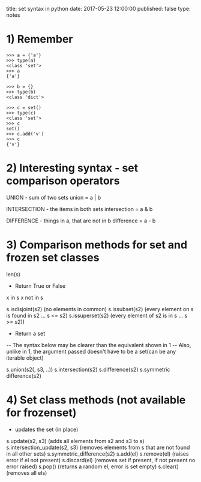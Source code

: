 title: set syntax in python
date: 2017-05-23 12:00:00
published: false
type: notes

# 1) Remember
```
>>> a = {'a'}
>>> type(a)
<class 'set'>
>>> a
{'a'}

>>> b = {}
>>> type(b)
<class 'dict'>

>>> c = set()
>>> type(c)
<class 'set'>
>>> c
set()
>>> c.add('v')
>>> c
{'v'}
```

# 2) Interesting syntax - set comparison operators

UNION - sum of two sets
union = a | b

INTERSECTION - the items in both sets
intersection = a & b

DIFFERENCE - things in a, that are not in b
difference = a - b



# 3) Comparison methods for set and frozen set classes

len(s)

* Return True or False

x in s
x not in s

s.isdisjoint(s2)  (no elements in common)
s.issubset(s2)  (every element on s is found in s2 ... s <= s2)
s.issuperset(s2) (every element of s2 is in s ... s >= s2))



* Return a set

-- The syntax below may be clearer than the equivalent shown in 1
-- Also, unlike in 1, the argument passed doesn't have to be a set(can be any iterable object)

s.union(s2(, s3, ..))
s.intersection(s2)
s.difference(s2)
s.symmetric difference(s2) 


# 4) Set class methods (not available for frozenset)

* updates the set (in place)

s.update(s2, s3) (adds all elements from s2 and s3 to s)
s.intersection_update(s2, s3)  (removes elements from s that are not found in all other sets)
s.symmetric_difference(s2)
s.add(el)
s.remove(el)  (raises error if el not present)
s.discard(el) (removes set if present, if not present no error raised)
s.pop()  (returns a random el, error is set empty)
s.clear()  (removes all els)



